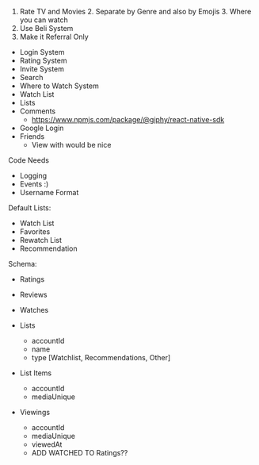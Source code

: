 1. Rate TV and Movies
   2. Separate by Genre and also by Emojis
   3. Where you can watch
2. Use Beli System
3. Make it Referral Only 


- Login System
- Rating System
- Invite System
- Search
- Where to Watch System 
- Watch List
- Lists
- Comments
  - https://www.npmjs.com/package/@giphy/react-native-sdk
- Google Login
- Friends
  - View with would be nice

Code Needs
- Logging
- Events :)
- Username Format

Default Lists:
- Watch List
- Favorites
- Rewatch List
- Recommendation

Schema:
- Ratings
- Reviews
- Watches

- Lists
  - accountId
  - name
  - type [Watchlist, Recommendations, Other]
- List Items
  - accountId 
  - mediaUnique
- Viewings
  - accountId 
  - mediaUnique
  - viewedAt
  - ADD WATCHED TO Ratings??
